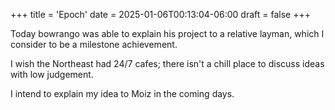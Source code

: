 +++
title = 'Epoch'
date = 2025-01-06T00:13:04-06:00
draft = false
+++

Today bowrango was able to explain his project to a relative layman, which I consider to be a milestone achievement.

I wish the Northeast had 24/7 cafes; there isn't a chill place to discuss ideas with low judgement.

I intend to explain my idea to Moiz in the coming days.


